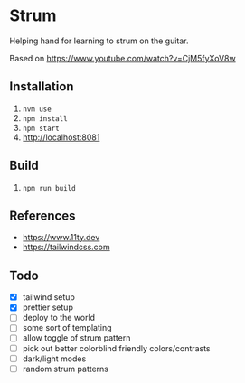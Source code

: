 # Strum

Helping hand for learning to strum on the guitar.

Based on https://www.youtube.com/watch?v=CjM5fyXoV8w

## Installation

1. `nvm use`
2. `npm install`
3. `npm start`
4. <http://localhost:8081>

## Build

1. `npm run build`

## References

- <https://www.11ty.dev>
- <https://tailwindcss.com>

## Todo

- [x] tailwind setup
- [x] prettier setup
- [ ] deploy to the world
- [ ] some sort of templating
- [ ] allow toggle of strum pattern
- [ ] pick out better colorblind friendly colors/contrasts
- [ ] dark/light modes
- [ ] random strum patterns

